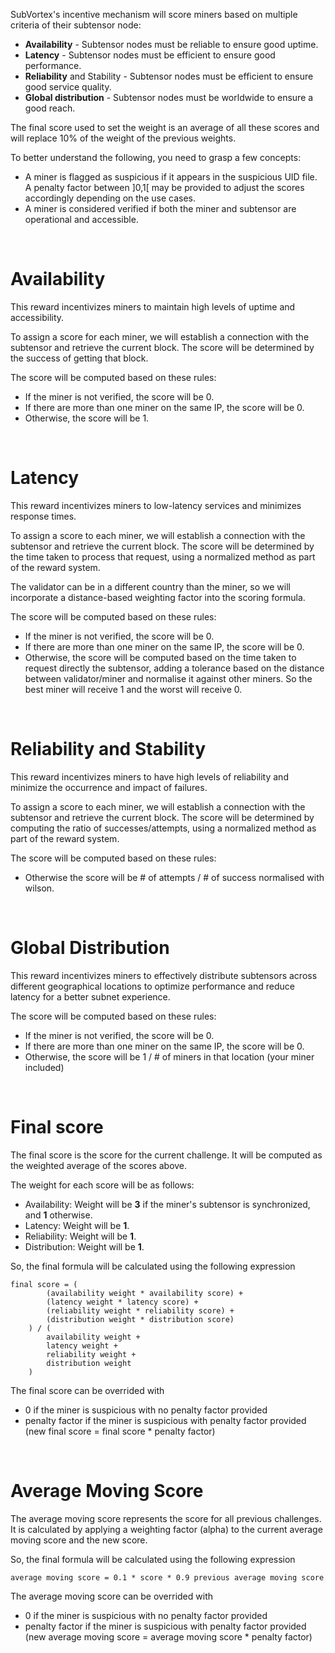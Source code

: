 SubVortex's incentive mechanism will score miners based on multiple criteria of their subtensor node:

- **Availability** - Subtensor nodes must be reliable to ensure good uptime.
- **Latency** - Subtensor nodes must be efficient to ensure good performance.
- **Reliability** and Stability - Subtensor nodes must be efficient to ensure good service quality.
- **Global distribution** - Subtensor nodes must be worldwide to ensure a good reach.

The final score used to set the weight is an average of all these scores and will replace 10% of the weight of the previous weights.

To better understand the following, you need to grasp a few concepts:

- A miner is flagged as suspicious if it appears in the suspicious UID file. A penalty factor between ]0,1[ may be provided to adjust the scores accordingly depending on the use cases.
- A miner is considered verified if both the miner and subtensor are operational and accessible.

<br />

# Availability

This reward incentivizes miners to maintain high levels of uptime and accessibility.

To assign a score for each miner, we will establish a connection with the subtensor and retrieve the current block. The score will be determined by the success of getting that block.

The score will be computed based on these rules:

- If the miner is not verified, the score will be 0.
- If there are more than one miner on the same IP, the score will be 0.
- Otherwise, the score will be 1.

<br />

# Latency

This reward incentivizes miners to low-latency services and minimizes response times.

To assign a score to each miner, we will establish a connection with the subtensor and retrieve the current block. The score will be determined by the time taken to process that request, using a normalized method as part of the reward system.

The validator can be in a different country than the miner, so we will incorporate a distance-based weighting factor into the scoring formula.

The score will be computed based on these rules:

- If the miner is not verified, the score will be 0.
- If there are more than one miner on the same IP, the score will be 0.
- Otherwise, the score will be computed based on the time taken to request directly the subtensor, adding a tolerance based on the distance between validator/miner and normalise it against other miners. So the best miner will receive 1 and the worst will receive 0.

<br />

# Reliability and Stability

This reward incentivizes miners to have high levels of reliability and minimize the occurrence and impact of failures.

To assign a score to each miner, we will establish a connection with the subtensor and retrieve the current block. The score will be determined by computing the ratio of successes/attempts, using a normalized method as part of the reward system.

The score will be computed based on these rules:

- Otherwise the score will be # of attempts / # of success normalised with wilson.

<br />

# Global Distribution

This reward incentivizes miners to effectively distribute subtensors across different geographical locations to optimize performance and reduce latency for a better subnet experience.

The score will be computed based on these rules:

- If the miner is not verified, the score will be 0.
- If there are more than one miner on the same IP, the score will be 0.
- Otherwise, the score will be 1 / # of miners in that location (your miner included)

<br />

# Final score

The final score is the score for the current challenge. It will be computed as the weighted average of the scores above.

The weight for each score will be as follows:

- Availability: Weight will be **3** if the miner's subtensor is synchronized, and **1** otherwise.
- Latency: Weight will be **1**.
- Reliability: Weight will be **1**.
- Distribution: Weight will be **1**.

So, the final formula will be calculated using the following expression

```
final score = (
        (availability weight * availability score) +
        (latency weight * latency score) +
        (reliability weight * reliability score) +
        (distribution weight * distribution score)
    ) / (
        availability weight +
        latency weight +
        reliability weight +
        distribution weight
    )
```

The final score can be overrided with

- 0 if the miner is suspicious with no penalty factor provided
- penalty factor if the miner is suspicious with penalty factor provided (new final score = final score \* penalty factor)

<br />

# Average Moving Score

The average moving score represents the score for all previous challenges. It is calculated by applying a weighting factor (alpha) to the current average moving score and the new score.

So, the final formula will be calculated using the following expression

```
average moving score = 0.1 * score * 0.9 previous average moving score
```

The average moving score can be overrided with

- 0 if the miner is suspicious with no penalty factor provided
- penalty factor if the miner is suspicious with penalty factor provided (new average moving score = average moving score \* penalty factor)
